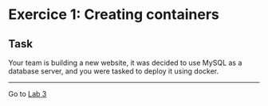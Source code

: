 # Exercice 1: Creating containers

## Task

Your team is building a new website, it was decided to use MySQL as a database server, and you were tasked to deploy it using docker.

---
Go to [Lab 3](./lab3.md)